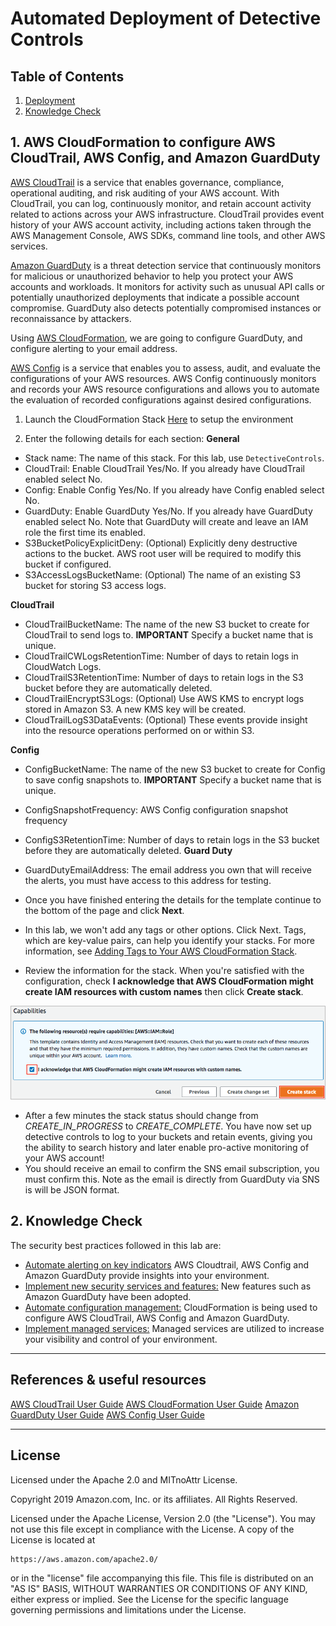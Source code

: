 # Automated Deployment of Detective Controls


## Table of Contents

1. [Deployment](#deployment)
2. [Knowledge Check](#knowledge_check)

## 1. AWS CloudFormation to configure AWS CloudTrail, AWS Config, and Amazon GuardDuty <a name="deployment"></a>

[AWS CloudTrail](https://aws.amazon.com/cloudtrail/) is a service that enables governance, compliance, operational auditing, and risk auditing of your AWS account. With CloudTrail, you can log, continuously monitor, and retain account activity related to actions across your AWS infrastructure. CloudTrail provides event history of your AWS account activity, including actions taken through the AWS Management Console, AWS SDKs, command line tools, and other AWS services.

[Amazon GuardDuty](https://aws.amazon.com/guardduty/) is a threat detection service that continuously monitors for malicious or unauthorized behavior to help you protect your AWS accounts and workloads. It monitors for activity such as unusual API calls or potentially unauthorized deployments that indicate a possible account compromise. GuardDuty also detects potentially compromised instances or reconnaissance by attackers.

Using [AWS CloudFormation](https://aws.amazon.com/cloudformation/), we are going to configure GuardDuty, and configure alerting to your email address.

[AWS Config](https://aws.amazon.com/config/) is a service that enables you to assess, audit, and evaluate the configurations of your AWS resources. AWS Config continuously monitors and records your AWS resource configurations and allows you to automate the evaluation of recorded configurations against desired configurations.

1. Launch the CloudFormation Stack [Here](https://console.aws.amazon.com/cloudformation/home?region=ap-southeast-1#/stacks/new?stackName=Detective-Controls&templateURL=https://securityroadshowbucket.s3-ap-southeast-2.amazonaws.com/cloudtrail-config-guardduty.yaml) to setup the  environment

2. Enter the following details for each section:
  **General**
  * Stack name: The name of this stack. For this lab, use `DetectiveControls`.
  * CloudTrail: Enable CloudTrail Yes/No. If you already have CloudTrail enabled select No.
  * Config: Enable Config Yes/No. If you already have Config enabled select No.
  * GuardDuty: Enable GuardDuty Yes/No. If you already have GuardDuty enabled select No. Note that GuardDuty will create and leave an IAM role the first time its enabled.
  * S3BucketPolicyExplicitDeny: (Optional) Explicitly deny destructive actions to the bucket. AWS root user will be required to modify this bucket if configured.
  * S3AccessLogsBucketName: (Optional) The name of an existing S3 bucket for storing S3 access logs.
  
  **CloudTrail**
  * CloudTrailBucketName: The name of the new S3 bucket to create for CloudTrail to send logs to.  **IMPORTANT** Specify a bucket name that is unique.
  * CloudTrailCWLogsRetentionTime: Number of days to retain logs in CloudWatch Logs.
  * CloudTrailS3RetentionTime: Number of days to retain logs in the S3 bucket before they are automatically deleted.
  * CloudTrailEncryptS3Logs: (Optional) Use AWS KMS to encrypt logs stored in Amazon S3. A new KMS key will be created.
  * CloudTrailLogS3DataEvents: (Optional) These events provide insight into the resource operations performed on or within S3.
  
  **Config**
  * ConfigBucketName: The name of the new S3 bucket to create for Config to save config snapshots to.  **IMPORTANT** Specify a bucket name that is unique.
  * ConfigSnapshotFrequency: AWS Config configuration snapshot frequency
  * ConfigS3RetentionTime: Number of days to retain logs in the S3 bucket before they are automatically deleted.
  **Guard Duty**
  * GuardDutyEmailAddress: The email address you own that will receive the alerts, you must have access to this address for testing.

  * Once you have finished entering the details for the template continue to the bottom of the page and click **Next**.
  * In this lab, we won't add any tags or other options. Click Next. Tags, which are key-value pairs, can help you identify your stacks. For more information, see [Adding Tags to Your AWS CloudFormation Stack](https://docs.aws.amazon.com/AWSCloudFormation/latest/UserGuide//cfn-console-add-tags.html).
  * Review the information for the stack. When you're satisfied with the configuration, check **I acknowledge that AWS CloudFormation might create IAM resources with custom names** then click **Create stack**.

![cloudformation-createstack-final](Images/cloudformation-createstack-final.png)

  * After a few minutes the stack status should change from *CREATE_IN_PROGRESS* to *CREATE_COMPLETE*.
You have now set up detective controls to log to your buckets and retain events, giving you the ability to search history and later enable pro-active monitoring of your AWS account!
  * You should receive an email to confirm the SNS email subscription, you must confirm this. Note as the email is directly from GuardDuty via SNS is will be JSON format.

## 2. Knowledge Check <a name="knowledge_check"></a>

The security best practices followed in this lab are: <a name="best_practices"></a>

* [Automate alerting on key indicators](https://wa.aws.amazon.com/wat.question.SEC_4.en.html) AWS Cloudtrail, AWS Config and Amazon GuardDuty provide insights into your environment.
* [Implement new security services and features:](https://wa.aws.amazon.com/wat.question.SEC_5.en.html) New features such as Amazon GuardDuty have been adopted.
* [Automate configuration management:](https://wa.aws.amazon.com/wat.question.SEC_6.en.html) CloudFormation is being used to configure AWS CloudTrail, AWS Config and Amazon GuardDuty.
* [Implement managed services:](https://wa.aws.amazon.com/wat.question.SEC_7.en.html) Managed services are utilized to increase your visibility and control of your environment.

***

## References & useful resources

[AWS CloudTrail User Guide](https://docs.aws.amazon.com/awscloudtrail/latest/userguide/cloudtrail-user-guide.html)
[AWS CloudFormation User Guide](https://docs.aws.amazon.com/AWSCloudFormation/latest/UserGuide/Welcome.html)
[Amazon GuardDuty User Guide](https://docs.aws.amazon.com/guardduty/latest/ug/what-is-guardduty.html)
[AWS Config User Guide](https://docs.aws.amazon.com/config/latest/)

***

## License

Licensed under the Apache 2.0 and MITnoAttr License.

Copyright 2019 Amazon.com, Inc. or its affiliates. All Rights Reserved.

Licensed under the Apache License, Version 2.0 (the "License"). You may not use this file except in compliance with the License. A copy of the License is located at

    https://aws.amazon.com/apache2.0/

or in the "license" file accompanying this file. This file is distributed on an "AS IS" BASIS, WITHOUT WARRANTIES OR CONDITIONS OF ANY KIND, either express or implied. See the License for the specific language governing permissions and limitations under the License.
